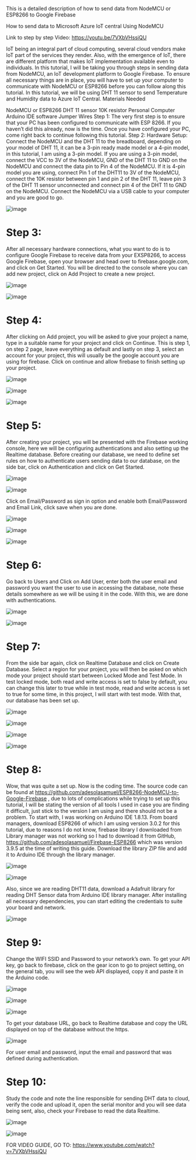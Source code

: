 This is a detailed description of how to send data from NodeMCU or ESP8266 to Google Firebase

How to send data to Microsoft Azure IoT central Using NodeMCU

Link to step by step Video: https://youtu.be/7VXbVHssiQU

IoT being an integral part of cloud computing, several cloud vendors make IoT part of the services they render. Also, with the emergence of IoT, there are different platform that makes IoT implementation available even to individuals. In this tutorial, I will be taking you through steps in sending data from NodeMCU, an IoT development platform to Google Firebase. To ensure all necessary things are in place, you will have to set up your computer to communicate with NodeMCU or ESP8266 before you can follow along this tutorial. In this tutorial, we will be using DHT 11 sensor to send Temperature and Humidity data to Azure IoT Central. Materials Needed

NodeMCU or ESP8266
DHT 11 sensor
10K resistor
Personal Computer
Arduino IDE software
Jumper Wires
Step 1: The very first step is to ensure that your PC has been configured to communicate with ESP 8266. If you haven’t did this already, now is the time. Once you have configured your PC, come right back to continue following this tutorial. Step 2: Hardware Setup: Connect the NodeMCU and the DHT 11 to the breadboard, depending on your model of DHT 11, it can be a 3-pin ready made model or a 4-pin model, in this tutorial, I am using a 3-pin model. If you are using a 3-pin model, connect the VCC to 3V of the NodeMCU, GND of the DHT 11 to GND on the NodeMCU and connect the data pin to Pin 4 of the NodeMCU. If it is 4-pin model you are using, connect Pin 1 of the DHT11 to 3V of the NodeMCU, connect the 10K resistor between pin 1 and pin 2 of the DHT 11, leave pin 3 of the DHT 11 sensor unconnected and connect pin 4 of the DHT 11 to GND on the NodeMCU. Connect the NodeMCU via a USB cable to your computer and you are good to go.

![image](https://user-images.githubusercontent.com/55460620/160307963-4683daa6-2a6b-40d3-a1d6-5773c27a48a7.png)

# Step 3:  
After all necessary hardware connections, what you want to do is to configure Google Firebase to receive data from your EXSP8266, to access Google Firebase, open your browser and head over to firebase.google.com, and click on Get Started. You will be directed to the console where you can add new project, click on Add Project to create a new project.

![image](https://user-images.githubusercontent.com/55460620/160308054-ae4ecdc2-6001-451a-9088-34e16b5df758.png)

![image](https://user-images.githubusercontent.com/55460620/160308068-0ef928b4-8a2d-4b7d-8b0f-5452f98b5a5a.png)

# Step 4: 
After clicking on Add project, you will be asked to give your project a name, type in a suitable name for your project and click on Continue. This is step 1, on step 2 page, leave everything as default and lastly on step 3, select an account for your project, this will usually be the google account you are using for firebase. Click on continue  and allow firebase to finish setting up your project.

![image](https://user-images.githubusercontent.com/55460620/160308085-e4fa7cff-f72c-4b18-ba28-e45febf355c7.png)

![image](https://user-images.githubusercontent.com/55460620/160308089-1ebb13b2-a689-489b-9e2a-9860a6757a44.png)

![image](https://user-images.githubusercontent.com/55460620/160308095-3394b66e-9f01-4e55-9159-6532cd3094ec.png)

# Step 5: 
After creating your project, you will be presented with the Firebase working console, here we will be configuring authentications and also setting up the Realtime database. Before creating our database, we need to define set rules on how to authenticate users sending data to our database, on the side bar, click on Authentication and click on Get Started.

![image](https://user-images.githubusercontent.com/55460620/160308126-6f353c18-2616-4c72-a157-9cda40c4ac6b.png)

![image](https://user-images.githubusercontent.com/55460620/160308133-ec3cd438-c60c-4d86-9f25-4307276ea70f.png)

Click on Email/Password as sign in option and enable both Email/Password and Email Link, click save when you are done.

![image](https://user-images.githubusercontent.com/55460620/160308145-719efcfa-d2e8-4128-9524-6dad2638d5de.png)

![image](https://user-images.githubusercontent.com/55460620/160308152-8e844bb1-0487-42a0-a579-278f5b001520.png)

![image](https://user-images.githubusercontent.com/55460620/160308160-e51df325-1a4a-44df-a429-2ded73275d35.png)

# Step 6: 
Go back to Users and Click on Add User, enter both the user email and password you want the user to use in accessing the database, note these details somewhere as we will be using it in the code. With this, we are done with authentications.

![image](https://user-images.githubusercontent.com/55460620/160308172-aec938b4-cfef-4557-b72b-b70afc5a3b16.png)

![image](https://user-images.githubusercontent.com/55460620/160308179-dd0cd5b7-70fd-4bb0-8b54-d225876d9fbb.png)

# Step 7: 
From the side bar again, click on Realtime Database and click on Create Database. Select a region for your project, you will then be asked on which mode your project should start between Locked Mode and Test Mode. In test locked mode, both read and write access is set to false by default, you can change this later to true while in test mode, read and write access is set to true for some time, in this project, I will start with test mode. With that, our database has been set up.

![image](https://user-images.githubusercontent.com/55460620/160308196-8cd74537-d92e-44b2-adce-87650ac42712.png)

![image](https://user-images.githubusercontent.com/55460620/160308202-d35e3681-9785-4354-a01b-d2f804755d74.png)

![image](https://user-images.githubusercontent.com/55460620/160308207-91d58862-613f-4792-98f1-93afd3232669.png)

![image](https://user-images.githubusercontent.com/55460620/160308215-06c530ff-8c7b-406b-8408-bdeb65e151a6.png)

# Step 8: 
Wow, that was quite a set up. Now is the coding time. The source code can be found at https://github.com/adesolasamuel/ESP8266-NodeMCU-to-Google-Firebase , due to lots of complications while trying to set up this tutorial, I will be stating the version of all tools I used in case you are finding it difficult, just stick to the version I am using and there should not be a problem. To start with, I was working on Arduino IDE 1.8.13. From board managers, download ESP8266 of which I am using version 3.0.2 for this tutorial, due to reasons I do not know, firebase library I downloaded from Library manager was not working so I had to download it from GitHub, https://github.com/adesolasamuel/Firebase-ESP8266 which was version 3.9.5 at the time of writing this guide. Download the library ZIP file and add it to Arduino IDE through the library manager. 

![image](https://user-images.githubusercontent.com/55460620/160308254-252c03db-e46b-4b73-b509-df1bb53f1273.png)

![image](https://user-images.githubusercontent.com/55460620/160308258-cfd07b21-56eb-485a-b6df-6dbddc58424a.png)

Also, since we are reading DHT11 data, download a Adafruit library for reading DHT Sensor data from Arduino IDE library manager. After installing all necessary dependencies, you can start editing the credentials to suite your board and network.

![image](https://user-images.githubusercontent.com/55460620/160308281-4f93148d-5be0-4d01-bfed-82de2f256b74.png)

# Step 9: 
Change the WIFI SSID and Password to your network’s own. To get your API key, go back to firebase, click on the gear icon to go to project setting, on the general tab, you will see the web API displayed, copy it and paste it in the Arduino code. 

![image](https://user-images.githubusercontent.com/55460620/160308295-dfcc92c2-ca5e-4097-bf92-3692ccca793e.png)

![image](https://user-images.githubusercontent.com/55460620/160308304-42d4e02c-24be-4b64-a428-02391f695601.png)

![image](https://user-images.githubusercontent.com/55460620/160308311-8fc9b7ec-4c39-49b2-9d5b-5801e7cbc672.png)

To get your database URL, go back to Realtime database and copy the URL displayed on top of the database without the https. 

![image](https://user-images.githubusercontent.com/55460620/160308327-a33f02bb-fd65-490a-a5ea-776e47e8ef8d.png)

For user email and password, input the email and password that was defined during authentication. 
# Step 10: 
Study the code and note the line responsible for sending DHT data to cloud, verify the code and upload it, open the serial monitor and you will see data being sent, also, check your Firebase to read the data Realtime.

![image](https://user-images.githubusercontent.com/55460620/160308350-cdcf61ee-c890-40ba-9095-fd16c6444292.png)

![image](https://user-images.githubusercontent.com/55460620/160308359-6dd4b60a-c897-42d5-9847-bee8c13b47fc.png)

FOR VIDEO GUIDE, GO TO: https://www.youtube.com/watch?v=7VXbVHssiQU 
